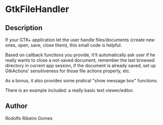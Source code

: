 GtkFileHandler
==============

Description
--------------
If your GTK+ application let the user handle files/documents (create new ones,
open, save, close them), this small code is helpful.

Based on callback functions you provide, it'll automatically ask user if he
really wants to close a not-saved document, remember the last browsed directory
in current app session, if the document is already saved, set up GtkActions'
sensitiveness for those file actions properly, etc.

As a bonus, it also provides some pratical "show message box" functions.

There is an example included: a really basic text viewer/editor.

Author
--------------
Rodolfo Ribeiro Gomes
